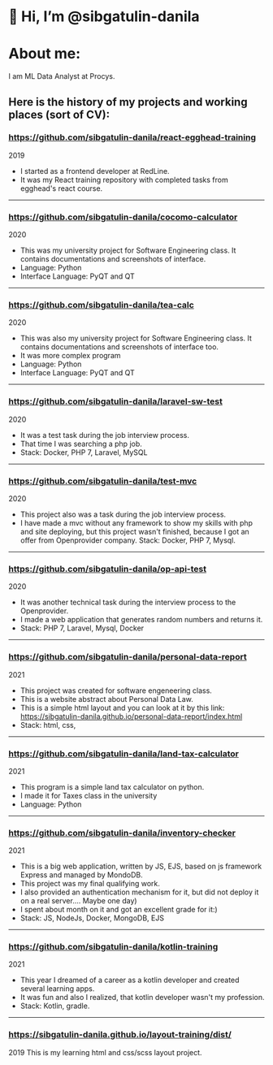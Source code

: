 # 👋 Hi, I’m @sibgatulin-danila

# About me:
I am ML Data Analyst at Procys. 

## Here is the history of my projects and working places (sort of CV):
### https://github.com/sibgatulin-danila/react-egghead-training

2019 
- I started as a frontend developer at RedLine. 
- It was my React training repository with completed tasks from egghead's react course.

------------------

### https://github.com/sibgatulin-danila/cocomo-calculator

2020
- This was my university project for Software Engineering class. It contains documentations and screenshots of interface.
- Language: Python
- Interface Language: PyQT and QT

------------------

### https://github.com/sibgatulin-danila/tea-calc

2020
- This was also my university project for Software Engineering class. It contains documentations and screenshots of interface too.
- It was more complex program
- Language: Python
- Interface Language: PyQT and QT

------------------

### https://github.com/sibgatulin-danila/laravel-sw-test

2020
- It was a test task during the job interview process.
- That time I was searching a php job.
- Stack: Docker, PHP 7, Laravel, MySQL

------------------

### https://github.com/sibgatulin-danila/test-mvc

2020
- This project also was a task during the job interview process.
- I have made a mvc without any framework to show my skills with php and site deploying, but this project wasn't finished, because I got an offer from Openprovider company.
Stack: Docker, PHP 7, Mysql.

------------------

### https://github.com/sibgatulin-danila/op-api-test

2020
- It was another technical task during the interview process to the Openprovider.
- I made a web application that generates random numbers and returns it.
- Stack: PHP 7, Laravel, Mysql, Docker

------------------

### https://github.com/sibgatulin-danila/personal-data-report

2021
- This project was created for software engeneering class.
- This is a website abstract about Personal Data Law.
- This is a simple html layout and you can look at it by this link: https://sibgatulin-danila.github.io/personal-data-report/index.html
- Stack: html, css, 

------------------

### https://github.com/sibgatulin-danila/land-tax-calculator

2021
- This program is a simple land tax calculator on python.
- I made it for Taxes class in the university
- Language: Python

------------------

### https://github.com/sibgatulin-danila/inventory-checker

2021
- This is a big web application, written by JS, EJS, based on js framework Express and managed by MondoDB.
- This project was my final qualifying work.
- I also provided an authentication mechanism for it, but did not deploy it on a real server.... Maybe one day) 
- I spent about month on it and got an excellent grade for it:)
- Stack: JS, NodeJs, Docker, MongoDB, EJS

------------------

### https://github.com/sibgatulin-danila/kotlin-training

2021
- This year I dreamed of a career as a kotlin developer and created several learning apps.
- It was fun and also I realized, that kotlin developer wasn't my profession.
- Stack: Kotlin, gradle.

------------------

### https://sibgatulin-danila.github.io/layout-training/dist/

2019
This is my learning html and css/scss layout project. 














